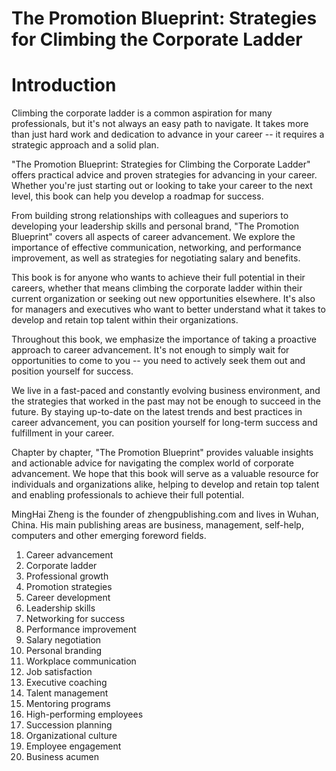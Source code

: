# The Promotion Blueprint: Strategies for Climbing the Corporate Ladder

# Introduction

Climbing the corporate ladder is a common aspiration for many professionals, but it's not always an easy path to navigate. It takes more than just hard work and dedication to advance in your career -- it requires a strategic approach and a solid plan.

"The Promotion Blueprint: Strategies for Climbing the Corporate Ladder" offers practical advice and proven strategies for advancing in your career. Whether you're just starting out or looking to take your career to the next level, this book can help you develop a roadmap for success.

From building strong relationships with colleagues and superiors to developing your leadership skills and personal brand, "The Promotion Blueprint" covers all aspects of career advancement. We explore the importance of effective communication, networking, and performance improvement, as well as strategies for negotiating salary and benefits.

This book is for anyone who wants to achieve their full potential in their careers, whether that means climbing the corporate ladder within their current organization or seeking out new opportunities elsewhere. It's also for managers and executives who want to better understand what it takes to develop and retain top talent within their organizations.

Throughout this book, we emphasize the importance of taking a proactive approach to career advancement. It's not enough to simply wait for opportunities to come to you -- you need to actively seek them out and position yourself for success.

We live in a fast-paced and constantly evolving business environment, and the strategies that worked in the past may not be enough to succeed in the future. By staying up-to-date on the latest trends and best practices in career advancement, you can position yourself for long-term success and fulfillment in your career.

Chapter by chapter, "The Promotion Blueprint" provides valuable insights and actionable advice for navigating the complex world of corporate advancement. We hope that this book will serve as a valuable resource for individuals and organizations alike, helping to develop and retain top talent and enabling professionals to achieve their full potential.


MingHai Zheng is the founder of zhengpublishing.com and lives in Wuhan, China. His main publishing areas are business, management, self-help, computers and other emerging foreword fields.



1. Career advancement
2. Corporate ladder
3. Professional growth
4. Promotion strategies
5. Career development
6. Leadership skills
7. Networking for success
8. Performance improvement
9. Salary negotiation
10. Personal branding
11. Workplace communication
12. Job satisfaction
13. Executive coaching
14. Talent management
15. Mentoring programs
16. High-performing employees
17. Succession planning
18. Organizational culture
19. Employee engagement
20. Business acumen

